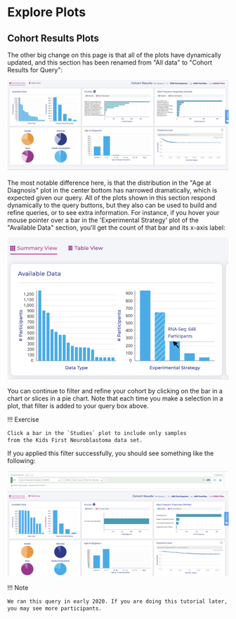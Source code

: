 Explore Plots
=============

Cohort Results Plots
--------------------

The other big change on this page is that all of the plots have
dynamically updated, and this section has been renamed from "All data"
to "Cohort Results for Query":

![**Cohort Results Plots**](../images/KidsFirstPortal_18.png)

The most notable difference here, is that the distribution in the "Age
at Diagnosis" plot in the center bottom has narrowed dramatically,
which is expected given our query. All of the plots shown in this
section respond dynamically to the query buttons, but they also can be
used to build and refine queries, or to see extra information. For
instance, if you hover your mouse pointer over a bar in the
\'Experimental Strategy\' plot of the "Available Data" section,
you\'ll get the count of that bar and its x-axis label:

![**Extra Plot Information**](../images/KidsFirstPortal_19.png)

You can continue to filter and refine your cohort by clicking on the bar
in a chart or slices in a pie chart. Note that each time you make a
selection in a plot, that filter is added to your query box above.

!!! Exercise

    Click a bar in the `Studies` plot to include only samples
    from the Kids First Neuroblastoma data set.


If you applied this filter successfully, you should see something like
the following:

![**Filtered by age and study**](../images/KidsFirstPortal_23.png)

!!! Note

    We ran this query in early 2020. If you are doing this tutorial later,
    you may see more participants.
